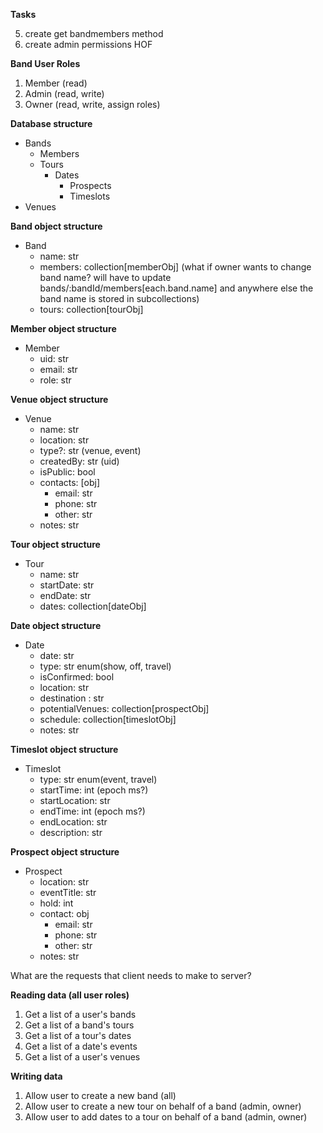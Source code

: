 **Tasks**

<!-- 1. Authorize with JWT to return uid (use auth/authAPI.authorize() HOF) -->
<!-- 2. Filter a list of bands where user is a member -->
<!-- 3. When band is selected, assign user role. (user role included with bandData) -->

<!-- 4. create owner permissions HOF -->

5. create get bandmembers method
6. create admin permissions HOF

**Band User Roles**

1. Member (read)
2. Admin (read, write)
3. Owner (read, write, assign roles)

**Database structure**

- Bands
  - Members
  - Tours
    - Dates
      - Prospects
      - Timeslots
- Venues

**Band object structure**

- Band
  - name: str
  - members: collection[memberObj]
    (what if owner wants to change band name? will have to update bands/:bandId/members[each.band.name] and anywhere else the band name is stored in subcollections)
  - tours: collection[tourObj]

**Member object structure**

- Member
  - uid: str
  - email: str
  - role: str

**Venue object structure**

- Venue
  - name: str
  - location: str
  - type?: str (venue, event)
  - createdBy: str (uid)
  - isPublic: bool
  - contacts: [obj]
    - email: str
    - phone: str
    - other: str
  - notes: str

**Tour object structure**

- Tour
  - name: str
  - startDate: str
  - endDate: str
  - dates: collection[dateObj]

**Date object structure**

- Date
  - date: str
  - type: str enum(show, off, travel)
  - isConfirmed: bool
  - location: str
  - destination : str
  - potentialVenues: collection[prospectObj]
  - schedule: collection[timeslotObj]
  - notes: str

**Timeslot object structure**

- Timeslot
  - type: str enum(event, travel)
  - startTime: int (epoch ms?)
  - startLocation: str
  - endTime: int (epoch ms?)
  - endLocation: str
  - description: str

**Prospect object structure**

- Prospect
  - location: str
  - eventTitle: str
  - hold: int
  - contact: obj
    - email: str
    - phone: str
    - other: str
  - notes: str

What are the requests that client needs to make to server?

**Reading data (all user roles)**

1. Get a list of a user's bands
2. Get a list of a band's tours
3. Get a list of a tour's dates
4. Get a list of a date's events
5. Get a list of a user's venues

**Writing data**

1. Allow user to create a new band (all)
2. Allow user to create a new tour on behalf of a band (admin, owner)
3. Allow user to add dates to a tour on behalf of a band (admin, owner)
